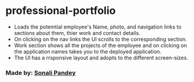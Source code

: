 # professional-portfolio

* Loads the potemtial employee's Name, photo, and navigation links to sections about them, thier work and contact details.
* On clicking on the nav links the UI scrolls to the corresponding section.
* Work section shows all the projects of the employee and on clicking on the application names takes you to the deployed application.
* The UI has a rrsponsive layout and adopts to the different screen-sizes.

### Made by: [Sonali Pandey](github.com/sonali-pandey)
